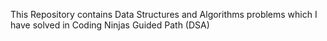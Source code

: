 This Repository contains Data Structures and Algorithms problems which I have solved in Coding Ninjas Guided Path (DSA)
